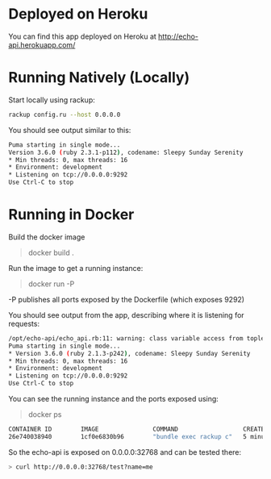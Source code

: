 
Deployed on Heroku
===
You can find this app deployed on Heroku at http://echo-api.herokuapp.com/ 

Running Natively (Locally)
===
Start locally using rackup:
``` bash
rackup config.ru --host 0.0.0.0
````

You should see output similar to this:
``` bash
Puma starting in single mode...
Version 3.6.0 (ruby 2.3.1-p112), codename: Sleepy Sunday Serenity
* Min threads: 0, max threads: 16
* Environment: development
* Listening on tcp://0.0.0.0:9292
Use Ctrl-C to stop
```

Running in Docker
===
Build the docker image
> docker build .

Run the image to get a running instance:
> docker run -P <image id returned in build above>

-P publishes all ports exposed by the Dockerfile (which exposes 9292)

You should see output from the app, describing where it is listening for requests:
``` bash
/opt/echo-api/echo_api.rb:11: warning: class variable access from toplevel
Puma starting in single mode...
* Version 3.6.0 (ruby 2.1.3-p242), codename: Sleepy Sunday Serenity
* Min threads: 0, max threads: 16
* Environment: development
* Listening on tcp://0.0.0.0:9292
Use Ctrl-C to stop
```

You can see the running instance and the ports exposed using:
> docker ps
``` bash
CONTAINER ID        IMAGE               COMMAND                  CREATED             STATUS              PORTS                     NAMES
26e740038940        1cf0e6830b96        "bundle exec rackup c"   5 minutes ago       Up 5 minutes        0.0.0.0:32768->9292/tcp   nostalgic_jennings
```

So the echo-api is exposed on 0.0.0.0:32768 and can be tested there:

``` bash
> curl http://0.0.0.0:32768/test?name=me
```


